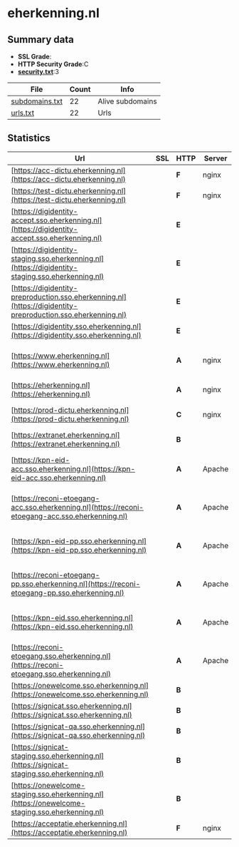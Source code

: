 

# eherkenning.nl
## Summary data


 - **SSL Grade**:
 - **HTTP Security Grade**:C
 - **[security.txt](https://www.digitaleoverheid.nl/nieuws/standaard-security-txt-nu-verplicht-voor-overheid/)**:3


| File       | Count | Info |
|------------|-------|------|
|[subdomains.txt](/data/eherkenning.nl/subdomains.txt)|22|Alive subdomains|
|[urls.txt](/data/eherkenning.nl/urls.txt)|22|Urls|


## Statistics


| Url | SSL | HTTP | Server | Cookie | HSTS | CORS | CTO | CSP | XFO | XXP | RP |FP| Tech |Title |
|--------|-------|-------|------|------|------|------|------|------|------|------|------|------|------|------|
|[https://acc-dictu.eherkenning.nl](https://acc-dictu.eherkenning.nl)| | **F**|nginx| | | | | | | | :white_check_mark: | |Basic Nginx|401 Authorizatio...|
|[https://test-dictu.eherkenning.nl](https://test-dictu.eherkenning.nl)| | **F**|nginx| | | | | | | | :white_check_mark: | |Basic Nginx|401 Authorizatio...|
|[https://digidentity-accept.sso.eherkenning.nl](https://digidentity-accept.sso.eherkenning.nl)| | **E**|| | | | | | | | :white_check_mark: | |HSTS||
|[https://digidentity-staging.sso.eherkenning.nl](https://digidentity-staging.sso.eherkenning.nl)| | **E**|| | | | | | | | :white_check_mark: | |HSTS||
|[https://digidentity-preproduction.sso.eherkenning.nl](https://digidentity-preproduction.sso.eherkenning.nl)| | **E**|| | | | | | | | :white_check_mark: | |HSTS||
|[https://digidentity.sso.eherkenning.nl](https://digidentity.sso.eherkenning.nl)| | **E**|| | | | | | | | :white_check_mark: | |HSTS||
|[https://www.eherkenning.nl](https://www.eherkenning.nl)| | **A**|nginx| |:white_check_mark: | | | :white_check_mark:| :white_check_mark: | :white_check_mark: | :white_check_mark: | |Drupal:10 HSTS Nginx PHP|Redirecting to h...|
|[https://eherkenning.nl](https://eherkenning.nl)| | **A**|nginx| |:white_check_mark: | | | :white_check_mark:| :white_check_mark: | :white_check_mark: | :white_check_mark: | |HSTS Nginx|301 Moved Perman...|
|[https://prod-dictu.eherkenning.nl](https://prod-dictu.eherkenning.nl)| | **C**|nginx| |:white_check_mark: | | | | | | :white_check_mark: | |Basic HSTS Nginx|401 Authorizatio...|
|[https://extranet.eherkenning.nl](https://extranet.eherkenning.nl)| | **B**|| |:white_check_mark: | | | | | | :white_check_mark: | |HSTS|404 Not Found|
|[https://kpn-eid-acc.sso.eherkenning.nl](https://kpn-eid-acc.sso.eherkenning.nl)| | **A**|Apache| |:white_check_mark: | | | | :white_check_mark: | :white_check_mark: | :white_check_mark: | |Apache HTTP Server HSTS|KPN IDentity Ser...|
|[https://reconi-etoegang-acc.sso.eherkenning.nl](https://reconi-etoegang-acc.sso.eherkenning.nl)| | **A**|Apache| |:white_check_mark: | | | | :white_check_mark: | :white_check_mark: | :white_check_mark: | |Apache HTTP Server HSTS|Test Page for th...|
|[https://kpn-eid-pp.sso.eherkenning.nl](https://kpn-eid-pp.sso.eherkenning.nl)| | **A**|Apache| |:white_check_mark: | | | :white_check_mark:| :white_check_mark: | :white_check_mark: | :white_check_mark: | |Apache HTTP Server HSTS|KPN IDentity Ser...|
|[https://reconi-etoegang-pp.sso.eherkenning.nl](https://reconi-etoegang-pp.sso.eherkenning.nl)| | **A**|Apache| |:white_check_mark: | | | :white_check_mark:| :white_check_mark: | :white_check_mark: | :white_check_mark: | |Apache HTTP Server HSTS|Reconi IDentity...|
|[https://kpn-eid.sso.eherkenning.nl](https://kpn-eid.sso.eherkenning.nl)| | **A**|Apache| |:white_check_mark: | | | :white_check_mark:| :white_check_mark: | :white_check_mark: | :white_check_mark: | |Apache HTTP Server HSTS|KPN IDentity Ser...|
|[https://reconi-etoegang.sso.eherkenning.nl](https://reconi-etoegang.sso.eherkenning.nl)| | **A**|Apache| |:white_check_mark: | | | :white_check_mark:| :white_check_mark: | :white_check_mark: | :white_check_mark: | |Apache HTTP Server HSTS|CreAim IDentity...|
|[https://onewelcome.sso.eherkenning.nl](https://onewelcome.sso.eherkenning.nl)| | **B**|| |:white_check_mark: | | | | | | :white_check_mark: | |HSTS||
|[https://signicat.sso.eherkenning.nl](https://signicat.sso.eherkenning.nl)| | **B**|| |:white_check_mark: | | | | | | :white_check_mark: | |HSTS||
|[https://signicat-qa.sso.eherkenning.nl](https://signicat-qa.sso.eherkenning.nl)| | **B**|| |:white_check_mark: | | | | | | :white_check_mark: | |HSTS||
|[https://signicat-staging.sso.eherkenning.nl](https://signicat-staging.sso.eherkenning.nl)| | **B**|| |:white_check_mark: | | | | | | :white_check_mark: | |HSTS||
|[https://onewelcome-staging.sso.eherkenning.nl](https://onewelcome-staging.sso.eherkenning.nl)| | **B**|| |:white_check_mark: | | | | | | :white_check_mark: | |HSTS||
|[https://acceptatie.eherkenning.nl](https://acceptatie.eherkenning.nl)| | **F**|nginx| | | | | | | | :white_check_mark: | |Basic Nginx|401 Authorizatio...|


